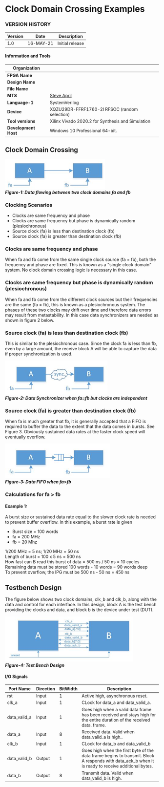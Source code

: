 # Clock Domain Crossing Examples

### VERSION HISTORY

| **Version**  | **Date**  | **Description**                       |
|--------------|-----------|---------------------------------------|  
|  1.0         | 16-MAY-21 | Initial release                         


#### Information and Tools

|**Organization**     |                                            |
|---------------------|--------------------------------------------|  
| **FPGA Name**       |   
| **Design Name**     | 
| **File Name**       |   
| **MTS**             |[Steve April](mailto:steve.april@jpl.nasa.gov?subject=GitHub_arp-stapril)  
| **Language-1**      | SystemVerilog 
| **Device**          | XQZU29DR-FFRF1760-2I RFSOC (random selection) 
| **Tool versions**   | Xilinx Vivado 2020.2 for Synthesis and Simulation
| **Development Host**| Windows 10 Professional 64-bit.

##  Clock Domain Crossing

![fig1](docs/fig1.JPG)   
***Figure-1:  Data flowing between two clock domains fa and fb***

### Clocking Scenarios
- Clocks are same frequency and phase
- Clocks are same frequency but phase is dynamically random (plesiochronous)
- Source clock (fa) is less than destination clock (fb)
- Source clock (fa) is greater than destination clock (fb)

### Clocks are same frequency and phase
When fa and fb come from the same single clock source (fa = fb), both the frequency and phase are fixed.  This is known as a "single clock domain" system.  No clock domain crossing logic is necessary in this case.  

### Clocks are same frequency but phase is dynamically random (plesiochronous)
When fa and fb come from the different clock sources but their frequencies are the same (fa = fb), this is known as a plesiochronous system.  The phases of these two clocks may drift over time and therefore data errors may result from metastability. In this case data synchronizers are needed as shown in figure 2 below.  

### Source clock (fa) is less than destination clock (fb)
This is similar to the plesiochronous case.  Since the clock fa is less than fb, even by a large amount, the receive block A will be able to capture the data if proper synchronization is used.  

![fig2](docs/fig2.JPG)   
***Figure-2:  Data Synchronizer when fa=fb but clocks are independent***

### Source clock (fa) is greater than destination clock (fb)
When fa is much greater that fb, it is generally accepted that a FIFO is required to buffer the data to the extent that the data comes in bursts. See Figure 3. Obviously sustained data rates at the faster clock speed will eventually overflow.  

![fig3](docs/fig3.JPG)   
***Figure-3:  Data FIFO when fa>fb***

### Calculations for fa > fb
#### Example 1: 
A burst size or sustained data rate equal to the slower clock rate is needed to prevent buffer overflow.  In this example, a burst rate is given  

- Burst size = 100 words
- fa = 200 MHz
- fb = 20 Mhz

1/200 MHz = 5 ns;  1/20 MHz = 50 ns  
Length of burst = 100 x 5 ns = 500 ns   
How fast can B read this burst of data = 500 ns / 50 ns = 10 cycles   
Remaining data must be stored 100 words - 10 words = 90 words deep  
To prevent overflow, the IPG must be 500 ns - 50 ns = 450 ns  

## Testbench Design

The figure below shows two clock domains, clk_b and clk_b, along with the data and control for each interface.  In this design, block A is the test bench providing the clocks and data, and block b is the device under test (DUT).

![fig4](docs/fig4.JPG)   
***Figure-4:  Test Bench Design***

#### I/O Signals 

| Port Name     | Direction | BitWidth | Description                        |
|---------------|-----------|----------|------------------------------------| 
| rst           | Input     |    1     | Active high, asynchronous reset.    |
| clk_a        | Input     |    1     | CLock for data_a and data_valid_a.
| data_valid_a | Input     |     1     | Goes high when a valid data frame has been received and stays high for the entire duration of the received data. frame.
| data_a       | Input     |      8     | Received data. Valid when data_valid_a is high..
| clk_b        | Input     |      1     | CLock for data_b and data_valid_b  
| data_valid_b | Output    |      1     | Goes high when the first byte of the data frame begins to transmit. Block A responds with data_ack_b when it is ready to receive additional bytes.  
| data_b       | Output     |     8     | Transmit data.  Valid when data_valid_b is high.  




















